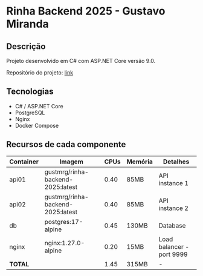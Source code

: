 # Rinha Backend 2025 - Gustavo Miranda

## Descrição

Projeto desenvolvido em C# com ASP.NET Core versão 9.0.

Repositório do projeto: [link](https://github.com/gustmrg/rinha-backend-2025)

## Tecnologias

- C# / ASP.NET Core
- PostgreSQL
- Nginx
- Docker Compose

## Recursos de cada componente

| Container | Imagem                            | CPUs | Memória | Detalhes                  |
| --------- | --------------------------------- | ---- | ------- | ------------------------- |
| api01     | gustmrg/rinha-backend-2025:latest | 0.40 | 85MB    | API instance 1            |
| api02     | gustmrg/rinha-backend-2025:latest | 0.40 | 85MB    | API instance 2            |
| db        | postgres:17-alpine                | 0.45 | 130MB   | Database                  |
| nginx     | nginx:1.27.0-alpine               | 0.20 | 15MB    | Load balancer - port 9999 |
| **TOTAL** |                                   | 1.45 | 315MB   | -                         |
